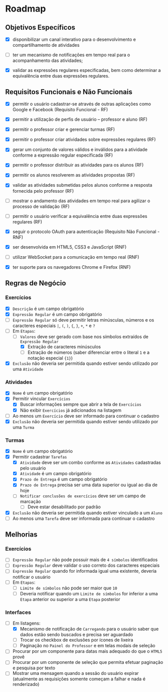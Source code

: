 # Roadmap

## Objetivos Específicos

- [x] disponibilizar um canal interativo para o desenvolvimento e compartilhamento de atividades
- [ ] ter um mecanismo de notificações em tempo real para o acompanhamento das atividades;
- [x] validar as expressões regulares especificadas, bem como determinar a equivalência entre duas expressões regulares.


## Requisitos Funcionais e Não Funcionais

- [x] permitir o usuário cadastrar-se através de outras aplicações como Google e
Facebook (Requisito Funcional - RF)
- [x] permitir a utilização de perfis de usuário – professor e aluno (RF)
- [x] permitir o professor criar e gerenciar turmas (RF)
- [x] permitir o professor criar atividades sobre expressões regulares (RF)
- [x] gerar um conjunto de valores válidos e inválidos para a atividade conforme a
expressão regular especificada (RF)
- [x] permitir o professor distribuir as atividades para os alunos (RF)
- [x] permitir os alunos resolverem as atividades propostas (RF)
- [x] validar as atividades submetidas pelos alunos conforme a resposta fornecida pelo
professor (RF)
- [ ] mostrar o andamento das atividades em tempo real para agilizar o processo de
validação (RF)
- [ ] permitir o usuário verificar a equivalência entre duas expressões regulares (RF)
- [x] seguir o protocolo OAuth para autenticação (Requisito Não Funcional - RNF)
- [x] ser desenvolvida em HTML5, CSS3 e JavaScript (RNF)
- [ ] utilizar WebSocket para a comunicação em tempo real (RNF)
- [x] ter suporte para os navegadores Chrome e Firefox (RNF)


## Regras de Negócio

### Exercícios

- [x] `Descrição` é um campo obrigatório
- [x] `Expressão Regular` é um campo obrigatório
- [ ] `Expressão Regular` só deve permitir letras minúsculas, números e os caracteres especiais `|`, `(`, `)`, `{`, `}`, `+`, `*` e `?`
- [ ] Em `Etapas`:
  - [ ] `Valores` deve ser gerado com base nos símbolos extraídos de `Expressão Regular`
    - [x] Extração de caracteres minúsculos
    - [ ] Extração de números (saber diferenciar entre o literal `1` e a notação especial `{1}`)
- [x] `Exclusão` não deveria ser permitida quando estiver sendo utilizado por uma `Atividade`

### Atividades

- [x] `Nome` é um campo obrigatório
- [x] Permitir vincular `Exercícios`
  - [x] Buscar informações sempre que abrir a tela de `Exercícios`
  - [x] Não exibir `Exercícios` já adicionados na listagem
- [ ] Ao menos um `Exercício` deve ser informado para continuar o cadastro
- [x] `Exclusão` não deveria ser permitida quando estiver sendo utilizado por uma `Turma`

### Turmas

- [x] `Nome` é um campo obrigatório
- [x] Permitir cadastrar `Tarefas`
  - [x] `Atividade` deve ser um combo conforme as `Atividades` cadastradas pelo usuário
  - [x] `Atividade` é um campo obrigatório
  - [x] `Prazo de Entrega` é um campo obrigatório
  - [x] `Prazo de Entrega` precisa ser uma data superior ou igual ao dia de hoje
  - [ ] `Notificar conclusões de exercícios` deve ser um campo de marcação
    - [ ] Deve estar desabilitado por padrão
- [x] `Exclusão` não deveria ser permitida quando estiver vinculado a um `Aluno`
- [ ] Ao menos uma `Tarefa` deve ser informada para continuar o cadastro

## Melhorias

### Exercícios

- [ ] `Expressão Regular` não pode possuir mais de `4 símbolos` identificados
- [ ] `Expressão Regular` deve validar o uso correto dos caracteres especiais
- [ ] `Expressão Regular` quando for informada igual uma existente, deveria notificar o usuário
- [ ] Em `Etapas`:
  - [ ] `Limite de símbolos` não pode ser maior que `10`
  - [ ] Deveria notificar quando um `Limite de símbolos` for inferior a uma `Etapa` anterior ou superior a uma `Etapa` posterior

### Interfaces

- [ ] Em listagens:
  - [x] Mecanismo de notificação de `Carregando` para o usuário saber que dados estão sendo buscados e precisa ser aguardado
  - [ ] Trocar os checkbox de exclusões por ícones de lixeira
  - [ ] Paginação no `Painel do Professor` e em telas modais de seleção
- [ ] Procurar por um componente para datas mais adequado do que o `HTML5` provê
- [ ] Procurar por um componente de seleção que permita efetuar paginação e pesquisa por texto
- [ ] Mostrar uma mensagem quando a sessão do usuário expirar (atualmente as requisições somente começam a falhar e nada é renderizado)
